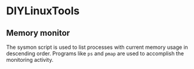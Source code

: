 # DIYLinuxTools

## Memory monitor

The sysmon script is used to list processes with current memory usage in descending order. Programs like `ps` and `pmap` are
used to accomplish the monitoring activity.